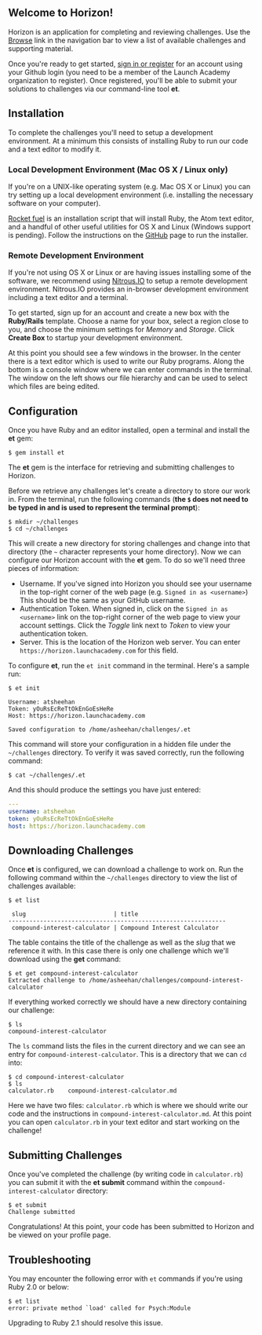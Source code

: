 ## Welcome to Horizon!

Horizon is an application for completing and reviewing challenges. Use the [Browse][browse] link in the navigation bar to view a list of available challenges and supporting material.

Once you're ready to get started, [sign in or register][sign_in] for an account using your Github login (you need to be a member of the Launch Academy organization to register). Once registered, you'll be able to submit your solutions to challenges via our command-line tool **et**.

## Installation

To complete the challenges you'll need to setup a development environment. At a minimum this consists of installing Ruby to run our code and a text editor to modify it.

### Local Development Environment (Mac OS X / Linux only)

If you're on a UNIX-like operating system (e.g. Mac OS X or Linux) you can try setting up a local development environment (i.e. installing the necessary software on your computer).

[Rocket fuel][rocket-fuel] is an installation script that will install Ruby, the Atom text editor, and a handful of other useful utilities for OS X and Linux (Windows support is pending). Follow the instructions on the [GitHub][rocket-fuel] page to run the installer.

### Remote Development Environment

If you're not using OS X or Linux or are having issues installing some of the software, we recommend using [Nitrous.IO][nitrous-io] to setup a remote development environment. Nitrous.IO provides an in-browser development environment including a text editor and a terminal.

To get started, sign up for an account and create a new box with the **Ruby/Rails** template. Choose a name for your box, select a region close to you, and choose the minimum settings for *Memory* and *Storage*. Click **Create Box** to startup your development environment.

At this point you should see a few windows in the browser. In the center there is a text editor which is used to write our Ruby programs. Along the bottom is a console window where we can enter commands in the terminal. The window on the left shows our file hierarchy and can be used to select which files are being edited.

## Configuration

Once you have Ruby and an editor installed, open a terminal and install the **et** gem:

```no-highlight
$ gem install et
```

The **et** gem is the interface for retrieving and submitting challenges to Horizon.

Before we retrieve any challenges let's create a directory to store our work in. From the terminal, run the following commands (**the `$` does not need to be typed in and is used to represent the terminal prompt**):

```no-highlight
$ mkdir ~/challenges
$ cd ~/challenges
```

This will create a new directory for storing challenges and change into that directory (the `~` character represents your home directory). Now we can configure our Horizon account with the **et** gem. To do so we'll need three pieces of information:

* Username. If you've signed into Horizon you should see your username in the top-right corner of the web page (e.g. `Signed in as <username>`) This should be the same as your GitHub username.
* Authentication Token. When signed in, click on the `Signed in as <username>` link on the top-right corner of the web page to view your account settings. Click the *Toggle* link next to *Token* to view your authentication token.
* Server. This is the location of the Horizon web server. You can enter `https://horizon.launchacademy.com` for this field.

To configure **et**, run the `et init` command in the terminal. Here's a sample run:

```no-highlight
$ et init

Username: atsheehan
Token: yOuRsEcReTtOkEnGoEsHeRe
Host: https://horizon.launchacademy.com

Saved configuration to /home/asheehan/challenges/.et
```

This command will store your configuration in a hidden file under the `~/challenges` directory. To verify it was saved correctly, run the following command:

```no-highlight
$ cat ~/challenges/.et
```

And this should produce the settings you have just entered:

```yaml
---
username: atsheehan
token: yOuRsEcReTtOkEnGoEsHeRe
host: https://horizon.launchacademy.com
```

## Downloading Challenges

Once **et** is configured, we can download a challenge to work on. Run the following command within the `~/challenges` directory to view the list of challenges available:

```no-highlight
$ et list

 slug                         | title
--------------------------------------------------------------
 compound-interest-calculator | Compound Interest Calculator
```

The table contains the title of the challenge as well as the *slug* that we reference it with. In this case there is only one challenge which we'll download using the **get** command:

```no-highlight
$ et get compound-interest-calculator
Extracted challenge to /home/asheehan/challenges/compound-interest-calculator
```

If everything worked correctly we should have a new directory containing our challenge:

```no-highlight
$ ls
compound-interest-calculator
```

The `ls` command lists the files in the current directory and we can see an entry for `compound-interest-calculator`. This is a directory that we can `cd` into:

```no-highlight
$ cd compound-interest-calculator
$ ls
calculator.rb    compound-interest-calculator.md
```

Here we have two files: `calculator.rb` which is where we should write our code and the instructions in `compound-interest-calculator.md`. At this point you can open `calculator.rb` in your text editor and start working on the challenge!

## Submitting Challenges

Once you've completed the challenge (by writing code in `calculator.rb`) you can submit it with the **et submit** command within the `compound-interest-calculator` directory:

```no-highlight
$ et submit
Challenge submitted
```

Congratulations! At this point, your code has been submitted to Horizon and be viewed on your profile page.

[browse]: /lessons
[sign_in]: /session/new
[rocket-fuel]: https://github.com/LaunchAcademy/rocket-fuel
[install-ruby]: https://www.ruby-lang.org/en/installation/
[rvm]: http://rvm.io/
[ruby-installer]: http://rubyinstaller.org/
[sublime-text]: http://www.sublimetext.com/
[atom]: https://atom.io/
[iterm2]: http://iterm2.com/
[ubuntu-vm]: http://www.wikihow.com/Install-Ubuntu-on-VirtualBox
[nitrous-io]: https://www.nitrous.io/

## Troubleshooting

You may encounter the following error with `et` commands if you're using Ruby 2.0 or below:

```no-highlight
$ et list
error: private method `load' called for Psych:Module
```

Upgrading to Ruby 2.1 should resolve this issue.
